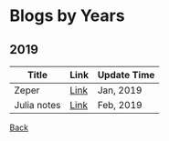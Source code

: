 # Blogs by Years

## 2019

Title | Link | Update Time
------|------|------
Zeper | [Link](./paperlist.html) | Jan, 2019
Julia notes | [Link](./julia_notes.html) | Feb, 2019



[Back](../index.html)
